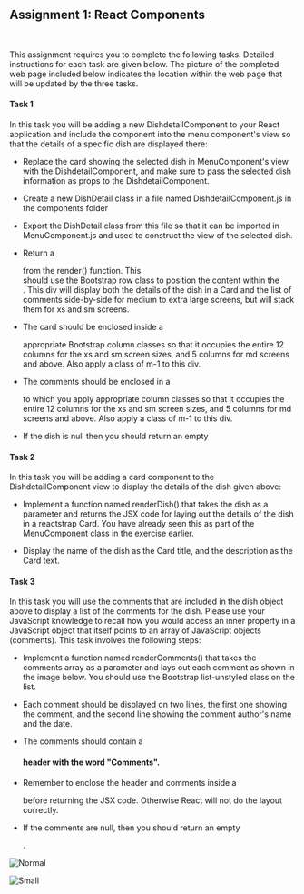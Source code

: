 ## Assignment 1: React Components

&nbsp;

This assignment requires you to complete the following tasks. Detailed instructions for each task are given below. The picture of the completed web page included below indicates the location within the web page that will be updated by the three tasks.

#### Task 1

In this task you will be adding a new DishdetailComponent  to your React application and include the component into the menu component's view so that the details of a specific dish are displayed there:

* Replace the card showing the selected dish in MenuComponent's view with the DishdetailComponent, and make sure to pass the selected dish information as props to the DishdetailComponent.

* Create a new DishDetail class in a file named DishdetailComponent.js in the components folder

* Export the DishDetail class from this file so that it can be imported in MenuComponent.js and used to construct the view of the selected dish.

* Return a <div> from the render() function. This <div> should use the Bootstrap row class to position the content within the <div>. This div will display both the details of the dish in a Card and the list of comments side-by-side for medium to extra large screens, but will stack them for xs and sm screens.

* The card should be enclosed inside a <div> appropriate Bootstrap column classes so that it occupies the entire 12 columns for the xs and sm screen sizes, and 5 columns for md screens and above. Also apply a class of m-1 to this div.

* The comments should be enclosed in a <div> to which you apply appropriate column classes so that it occupies the entire 12 columns for the xs and sm screen sizes, and 5 columns for md screens and above. Also apply a class of m-1 to this div.

* If the dish is null then you should return an empty <div>

#### Task 2

In this task you will be adding a card component to the DishdetailComponent view to display the details of the dish given above:

* Implement a function named renderDish() that takes the dish as a parameter and returns the JSX code for laying out the details of the dish in a reactstrap Card. You have already seen this as part of the MenuComponent class in the exercise earlier.

* Display the name of the dish as the Card title, and the description as the Card text.

#### Task 3

In this task you will use the comments that are included in the dish object above to display a list of the comments for the dish. Please use your JavaScript knowledge to recall how you would access an inner property in a JavaScript object that itself points to an array of JavaScript objects (comments). This task involves the following steps:

* Implement a function named renderComments() that takes the comments array as a parameter and lays out each comment as shown in the image below. You should use the Bootstrap list-unstyled class on the list.

* Each comment should be displayed on two lines, the first one showing the comment, and the second line showing the comment author's name and the date.

* The comments should contain a <h4> header with the word "Comments".

* Remember to enclose the header and comments inside a <div> before returning the JSX code. Otherwise React will not do the layout correctly.

* If the comments are null, then you should return an empty <div>.

![Normal](FSWebDev-HKST/FrontEndReact/Module1/normal.png)

![Small](FSWebDev-HKST/FrontEndReact/Module1/small.png)